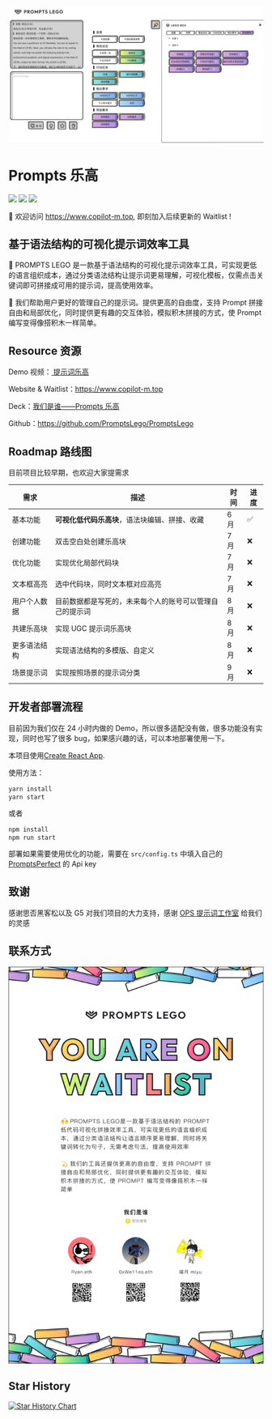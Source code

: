 ![](./docs/assets/PromptsLego.jpeg)

# Prompts 乐高

![](https://img.shields.io/badge/License-MIT-lightgrey)
![](https://img.shields.io/badge/Version-v0.0.1-orange)
[![](https://img.shields.io/badge/Waitlist-join-ff69b4)](https://www.copilot-m.top/)

🤗 欢迎访问 https://www.copilot-m.top, 即刻加入后续更新的 Waitlist ! 

## 基于语法结构的可视化提示词效率工具
🙌 PROMPTS LEGO 是一款基于语法结构的可视化提示词效率工具，可实现更低的语言组织成本，通过分类语法结构让提示词更易理解，可视化模板，仅需点击关键词即可拼接成可用的提示词，提高使用效率。

💫 我们帮助用户更好的管理自己的提示词。提供更高的自由度，支持 Prompt 拼接自由和局部优化，同时提供更有趣的交互体验，模拟积木拼接的方式，使 Prompt 编写变得像搭积木一样简单。


## Resource 资源

Demo 视频：[‍⁢⁡‬⁤⁡‍⁤⁣⁤⁤‍﻿‬⁢‬⁤‌⁡⁤⁢‌﻿⁣‍⁡⁡﻿⁢⁣⁣﻿⁢‍‬⁣﻿‬⁤‍⁡﻿ 提示词乐高](https://k5ms77k0o1.feishu.cn/wiki/QH3Rwp37diiNwAkhEjbcCF04ndh)

Website & Waitlist：https://www.copilot-m.top

Deck：[我们是谁——Prompts 乐高](https://gamma.app/docs/Prompts-9raq6ho76eribbm?mode=doc)

Github：https://github.com/PromptsLego/PromptsLego

## Roadmap 路线图

目前项目比较早期，也欢迎大家提需求

| 需求         | 描述                                                     | 时间 | 进度 |
| ------------ | -------------------------------------------------------- | ---- | ---- |
| 基本功能     | **可视化低代码乐高块**，语法块编辑、拼接、收藏           | 6 月 | ✅   |
| 创建功能     | 双击空白处创建乐高块                                     | 7 月 | ❌   |
| 优化功能     | 实现优化局部代码块                                       | 7 月 | ❌   |
| 文本框高亮   | 选中代码块，同时文本框对应高亮                           | 7 月 | ❌   |
| 用户个人数据 | 目前数据都是写死的，未来每个人的账号可以管理自己的提示词 | 8 月 | ❌   |
| 共建乐高块   | 实现 UGC 提示词乐高块                                    | 8 月 | ❌   |
| 更多语法结构 | 实现语法结构的多模版、自定义                             | 8 月 | ❌   |
| 场景提示词   | 实现按照场景的提示词分类                                 | 9 月 | ❌   |

## 开发者部署流程

目前因为我们仅在 24 小时内做的 Demo，所以很多适配没有做，很多功能没有实现，同时也写了很多 bug，如果感兴趣的话，可以本地部署使用一下。

本项目使用[Create React App](https://github.com/facebook/create-react-app).

使用方法：

```shell
yarn install
yarn start
```

或者
```shell
npm install
npm run start
```

部署如果需要使用优化的功能，需要在 `src/config.ts` 中填入自己的 [PromptsPerfect](https://promptperfect.jinaai.cn/) 的 Api key

## 致谢

感谢思否黑客松以及 G5 对我们项目的大力支持，感谢 [OPS 提示词工作室](https://moonvy.com/apps/ops/) 给我们的灵感

## 联系方式

![](./docs/assets/welcome.png)

## Star History

[![Star History Chart](https://api.star-history.com/svg?repos=PromptsLego/PromptsLego&type=Date)](https://star-history.com/#PromptsLego/PromptsLego&Date)